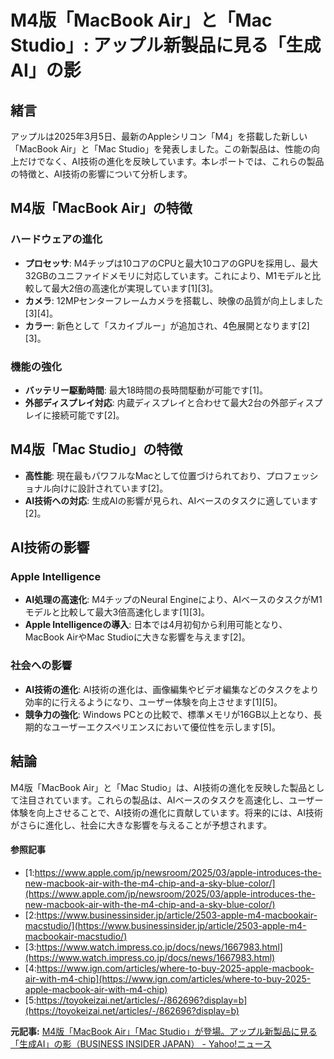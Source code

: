 # M4版「MacBook Air」と「Mac Studio」: アップル新製品に見る「生成AI」の影

## 緒言

アップルは2025年3月5日、最新のAppleシリコン「M4」を搭載した新しい「MacBook Air」と「Mac Studio」を発表しました。この新製品は、性能の向上だけでなく、AI技術の進化を反映しています。本レポートでは、これらの製品の特徴と、AI技術の影響について分析します。

## M4版「MacBook Air」の特徴

### ハードウェアの進化

- **プロセッサ**: M4チップは10コアのCPUと最大10コアのGPUを採用し、最大32GBのユニファイドメモリに対応しています。これにより、M1モデルと比較して最大2倍の高速化が実現しています[1][3]。
- **カメラ**: 12MPセンターフレームカメラを搭載し、映像の品質が向上しました[3][4]。
- **カラー**: 新色として「スカイブルー」が追加され、4色展開となります[2][3]。

### 機能の強化

- **バッテリー駆動時間**: 最大18時間の長時間駆動が可能です[1]。
- **外部ディスプレイ対応**: 内蔵ディスプレイと合わせて最大2台の外部ディスプレイに接続可能です[2]。

## M4版「Mac Studio」の特徴

- **高性能**: 現在最もパワフルなMacとして位置づけられており、プロフェッショナル向けに設計されています[2]。
- **AI技術への対応**: 生成AIの影響が見られ、AIベースのタスクに適しています[2]。

## AI技術の影響

### Apple Intelligence

- **AI処理の高速化**: M4チップのNeural Engineにより、AIベースのタスクがM1モデルと比較して最大3倍高速化します[1][3]。
- **Apple Intelligenceの導入**: 日本では4月初旬から利用可能となり、MacBook AirやMac Studioに大きな影響を与えます[2]。

### 社会への影響

- **AI技術の進化**: AI技術の進化は、画像編集やビデオ編集などのタスクをより効率的に行えるようになり、ユーザー体験を向上させます[1][5]。
- **競争力の強化**: Windows PCとの比較で、標準メモリが16GB以上となり、長期的なユーザーエクスペリエンスにおいて優位性を示します[5]。

## 結論

M4版「MacBook Air」と「Mac Studio」は、AI技術の進化を反映した製品として注目されています。これらの製品は、AIベースのタスクを高速化し、ユーザー体験を向上させることで、AI技術の進化に貢献しています。将来的には、AI技術がさらに進化し、社会に大きな影響を与えることが予想されます。

#### 参照記事
- [1:https://www.apple.com/jp/newsroom/2025/03/apple-introduces-the-new-macbook-air-with-the-m4-chip-and-a-sky-blue-color/](https://www.apple.com/jp/newsroom/2025/03/apple-introduces-the-new-macbook-air-with-the-m4-chip-and-a-sky-blue-color/)
- [2:https://www.businessinsider.jp/article/2503-apple-m4-macbookair-macstudio/](https://www.businessinsider.jp/article/2503-apple-m4-macbookair-macstudio/)
- [3:https://www.watch.impress.co.jp/docs/news/1667983.html](https://www.watch.impress.co.jp/docs/news/1667983.html)
- [4:https://www.ign.com/articles/where-to-buy-2025-apple-macbook-air-with-m4-chip](https://www.ign.com/articles/where-to-buy-2025-apple-macbook-air-with-m4-chip)
- [5:https://toyokeizai.net/articles/-/862696?display=b](https://toyokeizai.net/articles/-/862696?display=b)


**元記事:** [M4版「MacBook Air」「Mac Studio」が登場。アップル新製品に見る「生成AI」の影（BUSINESS INSIDER JAPAN） - Yahoo!ニュース](https://news.yahoo.co.jp/articles/a6a725d129c5ecbd1ea270453de6e43596195c52?source=rss)
